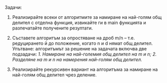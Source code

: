 Задачи:
  1. Реализирайте всеки от алгоритмите за намиране на най-голям общ делител с
  отделна функция, извикайте ги в main функцията и разпечатайте получените
  резултати.
  
  2. Съставете алгоритъм за опростяване на дроб m/n – т.е. редуцирането й до
  положение, когато n и d нямат общ делител.
  Упътване: алгоритъмът за решение на задачата включва две подзадачи:
      *1. Намиране на най-големия общ делител на m и n;*
      *2. Разделяне на m и n на намерения най-голям общ делител.*
  
  3. Реализирайте рекурсивен вариант на алгоритъма за намиране на най-голям
  общ делител чрез деление.
